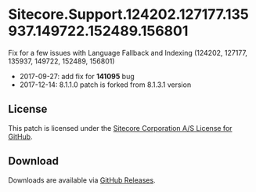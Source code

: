 # Sitecore.Support.124202.127177.135937.149722.152489.156801
Fix for a few issues with Language Fallback and Indexing (124202, 127177, 135937, 149722, 152489, 156801)

* 2017-09-27: add fix for **141095** bug
* 2017-12-14: 8.1.1.0 patch is forked from 8.1.3.1 version
## License  
This patch is licensed under the [Sitecore Corporation A/S License for GitHub](https://github.com/sitecoresupport/Sitecore.Support.124202.127177.135937.149722.152489.156801/blob/master/LICENSE).  

## Download  
Downloads are available via [GitHub Releases](https://github.com/sitecoresupport/Sitecore.Support.124202.127177.135937.149722.152489.156801/releases).
